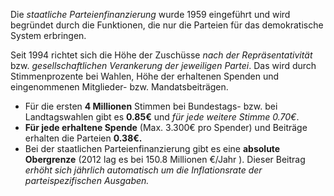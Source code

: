 Die *staatliche Parteienfinanzierung* wurde 1959 eingeführt und wird begründet durch die Funktionen, die nur die Parteien für das demokratische System erbringen. 

Seit 1994 richtet sich die Höhe der Zuschüsse *nach der Repräsentativität* bzw. *gesellschaftlichen Verankerung der jeweiligen Partei*. Das wird durch Stimmenprozente bei Wahlen, Höhe der erhaltenen Spenden und eingenommenen Mitglieder- bzw. Mandatsbeiträgen. 

- Für die ersten **4 Millionen** Stimmen bei Bundestags- bzw. bei Landtagswahlen gibt es **0.85€** und *für jede weitere Stimme 0.70€*.
- **Für jede erhaltene Spende** (Max. 3.300€ pro Spender) und Beiträge erhalten die Parteien **0.38€.**
- Bei der staatlichen Parteienfinanzierung gibt es eine **absolute Obergrenze** (2012 lag es bei $150.8 \text{ Millionen €}/\text{Jahr}$ ). Dieser Beitrag *erhöht sich jährlich automatisch um die Inflationsrate der parteispezifischen Ausgaben.*